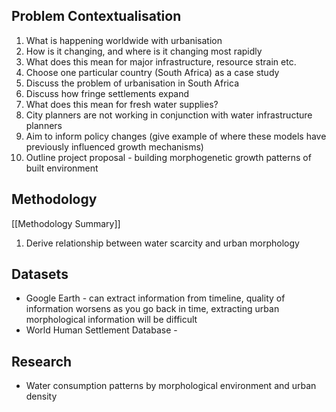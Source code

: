 ## Problem Contextualisation

1. What is happening worldwide with urbanisation
2. How is it changing, and where is it changing most rapidly
3. What does this mean for major infrastructure, resource strain etc.
4. Choose one particular country (South Africa) as a case study
5. Discuss the problem of urbanisation in South Africa
6. Discuss how fringe settlements expand
7. What does this mean for fresh water supplies?
8. City planners are not working in conjunction with water infrastructure planners
9. Aim to inform policy changes (give example of where these models have previously influenced growth mechanisms)
10. Outline project proposal - building morphogenetic growth patterns of built environment

## Methodology
[[Methodology Summary]]

1. Derive relationship between water scarcity and urban morphology
## Datasets

- Google Earth - can extract information from timeline, quality of information worsens as you go back in time, extracting urban morphological information will be difficult
- World Human Settlement Database - 

## Research

- Water consumption patterns by morphological environment and urban density